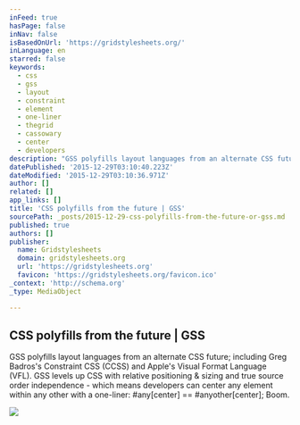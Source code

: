 ```yaml
---
inFeed: true
hasPage: false
inNav: false
isBasedOnUrl: 'https://gridstylesheets.org/'
inLanguage: en
starred: false
keywords:
  - css
  - gss
  - layout
  - constraint
  - element
  - one-liner
  - thegrid
  - cassowary
  - center
  - developers
description: "GSS polyfills layout languages from an alternate CSS future; including Greg Badros's Constraint CSS (CCSS) and Apple's Visual Format Language (VFL). GSS levels up CSS with relative positioning & sizing and true source order independence - which means developers can center any element within any other with a one-liner: #any[center] == #anyother[center]; Boom."
datePublished: '2015-12-29T03:10:40.223Z'
dateModified: '2015-12-29T03:10:36.971Z'
author: []
related: []
app_links: []
title: 'CSS polyfills from the future | GSS'
sourcePath: _posts/2015-12-29-css-polyfills-from-the-future-or-gss.md
published: true
authors: []
publisher:
  name: Gridstylesheets
  domain: gridstylesheets.org
  url: 'https://gridstylesheets.org'
  favicon: 'https://gridstylesheets.org/favicon.ico'
_context: 'http://schema.org'
_type: MediaObject

---
```

<article style=""><h1>CSS polyfills from the future | GSS</h1><p>GSS polyfills layout languages from an alternate CSS future; including Greg Badros's Constraint CSS (CCSS) and Apple's Visual Format Language (VFL). GSS levels up CSS with relative positioning &amp; sizing and true source order independence - which means developers can center any element within any other with a one-liner: #any[center] == #anyother[center]; Boom.</p><img src="https://s3-us-west-2.amazonaws.com/the-grid-img/p/9ad0d74a9068622043cd7ddecd90f4018cdbde0e.jpg" /></article>